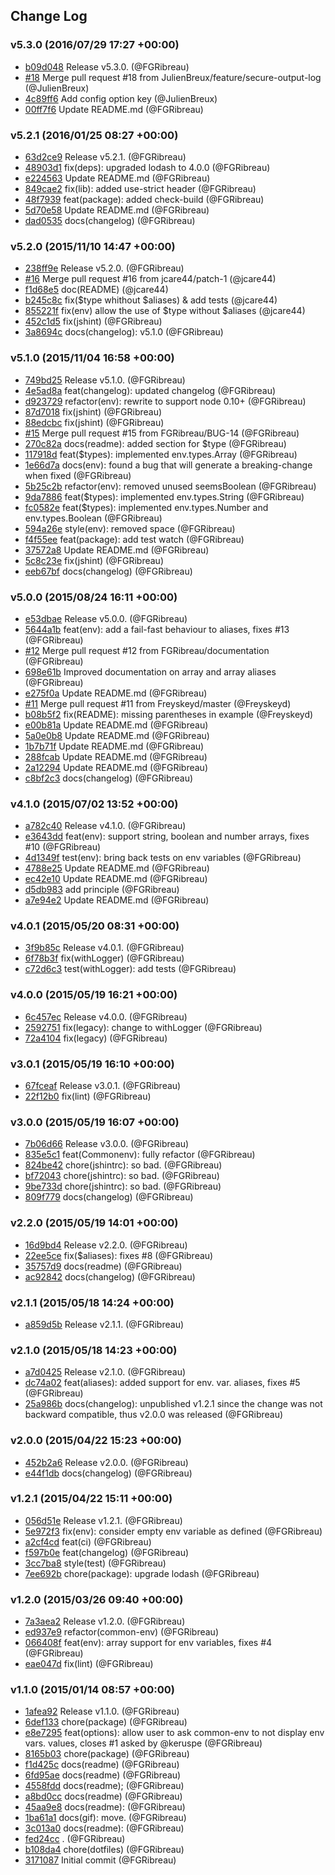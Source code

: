 ## Change Log

### v5.3.0 (2016/07/29 17:27 +00:00)
- [b09d048](https://github.com/FGRibreau/common-env/commit/b09d04802a2a952a4b72883cdc7a4a172548703c) Release v5.3.0. (@FGRibreau)
- [#18](https://github.com/FGRibreau/common-env/pull/18) Merge pull request #18 from JulienBreux/feature/secure-output-log (@JulienBreux)
- [4c89ff6](https://github.com/FGRibreau/common-env/commit/4c89ff6eeb3737fe59a9d449bcd64dd5931c765e) Add  config option key (@JulienBreux)
- [00ff7f6](https://github.com/FGRibreau/common-env/commit/00ff7f6b46939ab8d259deb3d380457793796905) Update README.md (@FGRibreau)

### v5.2.1 (2016/01/25 08:27 +00:00)
- [63d2ce9](https://github.com/FGRibreau/common-env/commit/63d2ce93d30c326dc1daf622fd21db4937b13d7b) Release v5.2.1. (@FGRibreau)
- [48903d1](https://github.com/FGRibreau/common-env/commit/48903d12f57cb7761953e7665882ffc9bba68a76) fix(deps): upgraded lodash to 4.0.0 (@FGRibreau)
- [e224563](https://github.com/FGRibreau/common-env/commit/e2245638f2dd18c0ed67929e64f34ff34faedfe8) Update README.md (@FGRibreau)
- [849cae2](https://github.com/FGRibreau/common-env/commit/849cae233de7dc8e45c3ea76bc11670d522523a7) fix(lib): added use-strict header (@FGRibreau)
- [48f7939](https://github.com/FGRibreau/common-env/commit/48f7939ea7e8d32ef20aedfee03d5d7a7383f005) feat(package): added check-build (@FGRibreau)
- [5d70e58](https://github.com/FGRibreau/common-env/commit/5d70e58c2e4f8e58cc1378bf87573ad8dc3addd0) Update README.md (@FGRibreau)
- [dad0535](https://github.com/FGRibreau/common-env/commit/dad053571cfc22ee71de91b2da13941866325aaf) docs(changelog) (@FGRibreau)

### v5.2.0 (2015/11/10 14:47 +00:00)
- [238ff9e](https://github.com/FGRibreau/common-env/commit/238ff9e73603c51848fdcd245f4fb15689db3c13) Release v5.2.0. (@FGRibreau)
- [#16](https://github.com/FGRibreau/common-env/pull/16) Merge pull request #16 from jcare44/patch-1 (@jcare44)
- [f1d68e5](https://github.com/FGRibreau/common-env/commit/f1d68e55679d2a6a101c3a11b7796dec9934f4ed) doc(README) (@jcare44)
- [b245c8c](https://github.com/FGRibreau/common-env/commit/b245c8c887ea98a2040fdaf32862144e89242a5c) fix($type whithout $aliases) & add tests (@jcare44)
- [855221f](https://github.com/FGRibreau/common-env/commit/855221f2efdd2ec8b0d3b64ea80145ac69d71eb2) fix(env) allow the use of $type without $aliases (@jcare44)
- [452c1d5](https://github.com/FGRibreau/common-env/commit/452c1d5592ae70e211d6e10139a81858621ee693) fix(jshint) (@FGRibreau)
- [3a8694c](https://github.com/FGRibreau/common-env/commit/3a8694cddbaae84eb1e331e282b582372e2c51f4) docs(changelog): v5.1.0 (@FGRibreau)

### v5.1.0 (2015/11/04 16:58 +00:00)
- [749bd25](https://github.com/FGRibreau/common-env/commit/749bd255ef71d94e97d58e513b22fc99347ee741) Release v5.1.0. (@FGRibreau)
- [4e5ad8a](https://github.com/FGRibreau/common-env/commit/4e5ad8abbfc3d9066aa0e3829866f47314dc843d) feat(changelog): updated changelog (@FGRibreau)
- [d923729](https://github.com/FGRibreau/common-env/commit/d923729f1b086aceaf322c9e4358d3fa32bfcfea) refactor(env): rewrite to support node 0.10+ (@FGRibreau)
- [87d7018](https://github.com/FGRibreau/common-env/commit/87d7018f86712f84b04e1988a7ed55685acff612) fix(jshint) (@FGRibreau)
- [88edcbc](https://github.com/FGRibreau/common-env/commit/88edcbcad512c9e6a1eceb84d0866fabe28c9afa) fix(jshint) (@FGRibreau)
- [#15](https://github.com/FGRibreau/common-env/pull/15) Merge pull request #15 from FGRibreau/BUG-14 (@FGRibreau)
- [270c82a](https://github.com/FGRibreau/common-env/commit/270c82aea6569a501d3e2d1258d03677d4913226) docs(readme): added section for $type (@FGRibreau)
- [117918d](https://github.com/FGRibreau/common-env/commit/117918ddda7139afd74e17a6c82f6672c1b054dc) feat($types): implemented env.types.Array (@FGRibreau)
- [1e66d7a](https://github.com/FGRibreau/common-env/commit/1e66d7a6a4c11d1d2118e4ecea76e84003e99d98) docs(env): found a bug that will generate a breaking-change when fixed (@FGRibreau)
- [5b25c2b](https://github.com/FGRibreau/common-env/commit/5b25c2b2576716744ef7fcb5cc1a3a4576cbe808) refactor(env): removed unused seemsBoolean (@FGRibreau)
- [9da7886](https://github.com/FGRibreau/common-env/commit/9da7886d3b034b7e4a7d63c710f8896ab54ce8fb) feat($types): implemented env.types.String (@FGRibreau)
- [fc0582e](https://github.com/FGRibreau/common-env/commit/fc0582e4851d3369051c7fedaf7493dce54606e4) feat($types): implemented env.types.Number and env.types.Boolean (@FGRibreau)
- [594a26e](https://github.com/FGRibreau/common-env/commit/594a26e6c5ce62594ced093c392785007e678de8) style(env): removed space (@FGRibreau)
- [f4f55ee](https://github.com/FGRibreau/common-env/commit/f4f55eeb50037c6260b9bddb5f392c26955d477a) feat(package): add test watch (@FGRibreau)
- [37572a8](https://github.com/FGRibreau/common-env/commit/37572a871e6a007ecd7097b382ce650580b48784) Update README.md (@FGRibreau)
- [5c8c23e](https://github.com/FGRibreau/common-env/commit/5c8c23ee952379df23a329e12dc2671c4be13b57) fix(jshint) (@FGRibreau)
- [eeb67bf](https://github.com/FGRibreau/common-env/commit/eeb67bf28bd0c121d08463c6eaf21f61af9bd9d7) docs(changelog) (@FGRibreau)

### v5.0.0 (2015/08/24 16:11 +00:00)
- [e53dbae](https://github.com/FGRibreau/common-env/commit/e53dbae84e99de457811543834bc72ff779a2780) Release v5.0.0. (@FGRibreau)
- [5644a1b](https://github.com/FGRibreau/common-env/commit/5644a1b4d8f57355c144ec0ecd0b76465fdc7a48) feat(env): add a fail-fast behaviour to aliases, fixes #13 (@FGRibreau)
- [#12](https://github.com/FGRibreau/common-env/pull/12) Merge pull request #12 from FGRibreau/documentation (@FGRibreau)
- [698e61b](https://github.com/FGRibreau/common-env/commit/698e61b884a133500950c85c5e7dd13eaf983afc) Improved documentation on array and array aliases (@FGRibreau)
- [e275f0a](https://github.com/FGRibreau/common-env/commit/e275f0ae4141cc359ffdc4c14c25193bdf9246da) Update README.md (@FGRibreau)
- [#11](https://github.com/FGRibreau/common-env/pull/11) Merge pull request #11 from Freyskeyd/master (@Freyskeyd)
- [b08b5f2](https://github.com/FGRibreau/common-env/commit/b08b5f272467473f4ac839bfd588bd45bfdadb5a) fix(README): missing parentheses in example (@Freyskeyd)
- [e00b81a](https://github.com/FGRibreau/common-env/commit/e00b81a6afe7e38a694927df870456d71960a597) Update README.md (@FGRibreau)
- [5a0e0b8](https://github.com/FGRibreau/common-env/commit/5a0e0b86a1540c454c7003045a84feab36a505c5) Update README.md (@FGRibreau)
- [1b7b71f](https://github.com/FGRibreau/common-env/commit/1b7b71fab0aabb7742f6da5092e36600f2e1ac0b) Update README.md (@FGRibreau)
- [288fcab](https://github.com/FGRibreau/common-env/commit/288fcab55f18452515a4eea303df2aaef1824a3a) Update README.md (@FGRibreau)
- [2a12294](https://github.com/FGRibreau/common-env/commit/2a1229436d556ac92cc330ca7ec2521458ec095e) Update README.md (@FGRibreau)
- [c8bf2c3](https://github.com/FGRibreau/common-env/commit/c8bf2c351673348e37442467de77aab19f9596b7) docs(changelog) (@FGRibreau)

### v4.1.0 (2015/07/02 13:52 +00:00)
- [a782c40](https://github.com/FGRibreau/common-env/commit/a782c409f3783249f46c833ee50ebba361e2b44e) Release v4.1.0. (@FGRibreau)
- [e3643dd](https://github.com/FGRibreau/common-env/commit/e3643dd381dc962f9f2eec1b40aa0205a7742242) feat(env): support string, boolean and number arrays, fixes #10 (@FGRibreau)
- [4d1349f](https://github.com/FGRibreau/common-env/commit/4d1349fca07d53aa4ac8500227e243fd7dc621a9) test(env): bring back tests on env variables (@FGRibreau)
- [4788e25](https://github.com/FGRibreau/common-env/commit/4788e255434b885b8fd18d7258acba06fb2e3cc5) Update README.md (@FGRibreau)
- [ec42e10](https://github.com/FGRibreau/common-env/commit/ec42e10ef9042328b3f9670595ecf6ffe6fdb17f) Update README.md (@FGRibreau)
- [d5db983](https://github.com/FGRibreau/common-env/commit/d5db9833a5ea4c30488145d9deec654225b21cfa) add principle (@FGRibreau)
- [a7e94e2](https://github.com/FGRibreau/common-env/commit/a7e94e2868c4d9c0cd5c17bcf06b47f76454d251) Update README.md (@FGRibreau)

### v4.0.1 (2015/05/20 08:31 +00:00)
- [3f9b85c](https://github.com/FGRibreau/common-env/commit/3f9b85c9831ca3ded562682a1163360448e92fd0) Release v4.0.1. (@FGRibreau)
- [6f78b3f](https://github.com/FGRibreau/common-env/commit/6f78b3f8ccd0aa26ecba072ef025cf516e6c8722) fix(withLogger) (@FGRibreau)
- [c72d6c3](https://github.com/FGRibreau/common-env/commit/c72d6c3b5bbea57a4e3ee3876de2ff6e115879ee) test(withLogger): add tests (@FGRibreau)

### v4.0.0 (2015/05/19 16:21 +00:00)
- [6c457ec](https://github.com/FGRibreau/common-env/commit/6c457ec66b48b0361ed43bdc5ffce6f00436c082) Release v4.0.0. (@FGRibreau)
- [2592751](https://github.com/FGRibreau/common-env/commit/259275176da5bffb8ae6b0bbeab253d0abec606f) fix(legacy): change to withLogger (@FGRibreau)
- [72a4104](https://github.com/FGRibreau/common-env/commit/72a41048c077da8a7345275c7438ff86b726b1db) fix(legacy) (@FGRibreau)

### v3.0.1 (2015/05/19 16:10 +00:00)
- [67fceaf](https://github.com/FGRibreau/common-env/commit/67fceaf6bc4b41638cb90fbe02e01b234f0bf0ad) Release v3.0.1. (@FGRibreau)
- [22f12b0](https://github.com/FGRibreau/common-env/commit/22f12b078084c750cf40343e4af05dac6aa7bc01) fix(lint) (@FGRibreau)

### v3.0.0 (2015/05/19 16:07 +00:00)
- [7b06d66](https://github.com/FGRibreau/common-env/commit/7b06d66a36bb8aa87be8eb0302592ececefbe2c5) Release v3.0.0. (@FGRibreau)
- [835e5c1](https://github.com/FGRibreau/common-env/commit/835e5c1fbed904160246ab2982da840644e1dfa8) feat(Commonenv): fully refactor (@FGRibreau)
- [824be42](https://github.com/FGRibreau/common-env/commit/824be4299eedf39a816cc53016f964b44eecd540) chore(jshintrc): so bad. (@FGRibreau)
- [bf72043](https://github.com/FGRibreau/common-env/commit/bf72043a5dde1387a0309b5fb0c5b25bc7d9c681) chore(jshintrc): so bad. (@FGRibreau)
- [9be733d](https://github.com/FGRibreau/common-env/commit/9be733d15b9cdbe02ca29f236335e627806d29f0) chore(jshintrc): so bad. (@FGRibreau)
- [809f779](https://github.com/FGRibreau/common-env/commit/809f779c0ca937c8beb1a96750b8f8c4e9a6f6ff) docs(changelog) (@FGRibreau)

### v2.2.0 (2015/05/19 14:01 +00:00)
- [16d9bd4](https://github.com/FGRibreau/common-env/commit/16d9bd4e3138003d0a4168687acca72fd77ef2ee) Release v2.2.0. (@FGRibreau)
- [22ee5ce](https://github.com/FGRibreau/common-env/commit/22ee5ce3c8195361d1dc6687da148ec65092bbb0) fix($aliases): fixes #8 (@FGRibreau)
- [35757d9](https://github.com/FGRibreau/common-env/commit/35757d9e47dd9a7b0bc85b770bcb02d10f08c1ee) docs(readme) (@FGRibreau)
- [ac92842](https://github.com/FGRibreau/common-env/commit/ac92842ea3adae24cef648dcd23da7eba5c4803a) docs(changelog) (@FGRibreau)

### v2.1.1 (2015/05/18 14:24 +00:00)
- [a859d5b](https://github.com/FGRibreau/common-env/commit/a859d5bef45335d64e8afe5800ca5c37c044158b) Release v2.1.1. (@FGRibreau)

### v2.1.0 (2015/05/18 14:23 +00:00)
- [a7d0425](https://github.com/FGRibreau/common-env/commit/a7d0425dc8efe3cc0e2e1040eb03d988bde14cc9) Release v2.1.0. (@FGRibreau)
- [dc74a02](https://github.com/FGRibreau/common-env/commit/dc74a020db0dc2b7b878a1e14c2c60830211e23d) feat(aliases): added support for env. var. aliases, fixes #5 (@FGRibreau)
- [25a986b](https://github.com/FGRibreau/common-env/commit/25a986bfc07ebbad7de136dcea76783c57ea41e5) docs(changelog): unpublished v1.2.1 since the change was not backward compatible, thus v2.0.0 was released (@FGRibreau)

### v2.0.0 (2015/04/22 15:23 +00:00)
- [452b2a6](https://github.com/FGRibreau/common-env/commit/452b2a6a5a0d5213b5e8b4dbd6c3a9d6731b9dba) Release v2.0.0. (@FGRibreau)
- [e44f1db](https://github.com/FGRibreau/common-env/commit/e44f1dbbe62a729f412b9630fd2b3e11810b97e1) docs(changelog) (@FGRibreau)

### v1.2.1 (2015/04/22 15:11 +00:00)
- [056d51e](https://github.com/FGRibreau/common-env/commit/056d51e741c29c7552096e36a70e135fc80432d1) Release v1.2.1. (@FGRibreau)
- [5e972f3](https://github.com/FGRibreau/common-env/commit/5e972f358babe578b81d750a61c8161e47b45609) fix(env): consider empty env variable as defined (@FGRibreau)
- [a2cf4cd](https://github.com/FGRibreau/common-env/commit/a2cf4cd55527ea3c1b0308465a2fe34b7b572ee0) feat(ci) (@FGRibreau)
- [f597b0e](https://github.com/FGRibreau/common-env/commit/f597b0e82d8c0123f32e297169d190d4e3900cbb) feat(changelog) (@FGRibreau)
- [3cc7ba8](https://github.com/FGRibreau/common-env/commit/3cc7ba88a7ac7efa8196fe7f6f3cb668635cd44c) style(test) (@FGRibreau)
- [7ee692b](https://github.com/FGRibreau/common-env/commit/7ee692b9ce7180417d8c28ca084033d605411bfc) chore(package): upgrade lodash (@FGRibreau)

### v1.2.0 (2015/03/26 09:40 +00:00)
- [7a3aea2](https://github.com/FGRibreau/common-env/commit/7a3aea25387d7c72a105fa53c2db5e470a1a83f8) Release v1.2.0. (@FGRibreau)
- [ed937e9](https://github.com/FGRibreau/common-env/commit/ed937e9466f25ea82effcdc49e84efc48a88127d) refactor(common-env) (@FGRibreau)
- [066408f](https://github.com/FGRibreau/common-env/commit/066408f712e06bb3af848ffb030b0cdd6b6ae058) feat(env): array support for env variables, fixes #4 (@FGRibreau)
- [eae047d](https://github.com/FGRibreau/common-env/commit/eae047dd6e13190b306722dfc8c6f134c5129e3d) fix(lint) (@FGRibreau)

### v1.1.0 (2015/01/14 08:57 +00:00)
- [1afea92](https://github.com/FGRibreau/common-env/commit/1afea92aa73fa9af30471decf9a8f46f85377ae9) Release v1.1.0. (@FGRibreau)
- [6def133](https://github.com/FGRibreau/common-env/commit/6def1336be6db9dad890fc1857f8033bf7e67aac) chore(package) (@FGRibreau)
- [e8e7295](https://github.com/FGRibreau/common-env/commit/e8e7295ec153955acb4559abd573f5d220e16d89) feat(options): allow user to ask common-env to not display env vars. values, closes #1 asked by @keruspe (@FGRibreau)
- [8165b03](https://github.com/FGRibreau/common-env/commit/8165b03f126f39d96fce619379e8daa0bc9cd976) chore(package) (@FGRibreau)
- [f1d425c](https://github.com/FGRibreau/common-env/commit/f1d425c14b4b0f1c1e059942e94f16904574d6ca) docs(readme) (@FGRibreau)
- [6fd95ae](https://github.com/FGRibreau/common-env/commit/6fd95ae2002eb4418651368fd9724ba11a626432) docs(readme) (@FGRibreau)
- [4558fdd](https://github.com/FGRibreau/common-env/commit/4558fdd15f5109229f5846e47664a01fc62413e0) docs(readme); (@FGRibreau)
- [a8bd0cc](https://github.com/FGRibreau/common-env/commit/a8bd0ccfd3312c6dd8d93494aad4b96b83a1649d) docs(readme) (@FGRibreau)
- [45aa9e8](https://github.com/FGRibreau/common-env/commit/45aa9e8e107b481bd81de5abf515043be47df98b) docs(readme): (@FGRibreau)
- [1ba61a1](https://github.com/FGRibreau/common-env/commit/1ba61a11fe3b5971f13403566d565dd96b637bab) docs(gif): move. (@FGRibreau)
- [3c013a0](https://github.com/FGRibreau/common-env/commit/3c013a06fbc750e1e65ca9a2009a2aaf33bcdfb2) docs(readme): (@FGRibreau)
- [fed24cc](https://github.com/FGRibreau/common-env/commit/fed24cc843a5bd7142126243b2fc832bc7b805f5) . (@FGRibreau)
- [b108da4](https://github.com/FGRibreau/common-env/commit/b108da450d1439901f252a86fd9fbd89a36ee288) chore(dotfiles) (@FGRibreau)
- [3171087](https://github.com/FGRibreau/common-env/commit/31710872e1338f5fa351d50974ae995b620f7a8a) Initial commit (@FGRibreau)